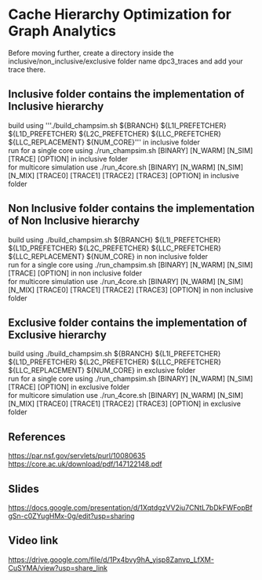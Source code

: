 # Cache Hierarchy Optimization for Graph Analytics

Before moving further, create a directory inside the inclusive/non_inclusive/exclusive folder name dpc3_traces and add your trace there.

## Inclusive folder contains the implementation of Inclusive hierarchy

build using 
'''./build_champsim.sh ${BRANCH} ${L1I_PREFETCHER} ${L1D_PREFETCHER} ${L2C_PREFETCHER} ${LLC_PREFETCHER} ${LLC_REPLACEMENT} ${NUM_CORE}''' in inclusive folder  <br>
run for a single core using ./run_champsim.sh [BINARY] [N_WARM] [N_SIM] [TRACE] [OPTION] in inclusive folder  <br>
for multicore simulation use ./run_4core.sh [BINARY] [N_WARM] [N_SIM] [N_MIX] [TRACE0] [TRACE1] [TRACE2] [TRACE3] [OPTION] in inclusive folder  <br>

## Non Inclusive folder contains the implementation of Non Inclusive hierarchy

build using ./build_champsim.sh ${BRANCH} ${L1I_PREFETCHER} ${L1D_PREFETCHER} ${L2C_PREFETCHER} ${LLC_PREFETCHER} ${LLC_REPLACEMENT} ${NUM_CORE} in non inclusive folder  <br>
run for a single core using ./run_champsim.sh [BINARY] [N_WARM] [N_SIM] [TRACE] [OPTION] in non inclusive folder  <br>
for multicore simulation use ./run_4core.sh [BINARY] [N_WARM] [N_SIM] [N_MIX] [TRACE0] [TRACE1] [TRACE2] [TRACE3] [OPTION] in non inclusive folder  <br>


## Exclusive folder contains the implementation of Exclusive hierarchy

build using ./build_champsim.sh ${BRANCH} ${L1I_PREFETCHER} ${L1D_PREFETCHER} ${L2C_PREFETCHER} ${LLC_PREFETCHER} ${LLC_REPLACEMENT} ${NUM_CORE} in exclusive folder  <br>
run for a single core using ./run_champsim.sh [BINARY] [N_WARM] [N_SIM] [TRACE] [OPTION] in exclusive folder  <br>
for multicore simulation use ./run_4core.sh [BINARY] [N_WARM] [N_SIM] [N_MIX] [TRACE0] [TRACE1] [TRACE2] [TRACE3] [OPTION] in exclusive folder  <br>
 
## References
https://par.nsf.gov/servlets/purl/10080635  <br>
https://core.ac.uk/download/pdf/147122148.pdf

## Slides
https://docs.google.com/presentation/d/1XqtdgzVV2iu7CNtL7bDkFWFopBfgSn-c0ZYugHMx-0g/edit?usp=sharing

## Video link
https://drive.google.com/file/d/1Px4bvy9hA_yisp8Zanvp_LfXM-CuSYMA/view?usp=share_link
